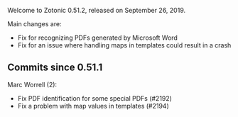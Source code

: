 Welcome to Zotonic 0.51.2, released on September 26, 2019.

Main changes are:

*   Fix for recognizing PDFs generated by Microsoft Word
*   Fix for an issue where handling maps in templates could result in a crash



Commits since 0.51.1
--------------------

Marc Worrell (2):

*   Fix PDF identification for some special PDFs (#2192)
*   Fix a problem with map values in templates (#2194)